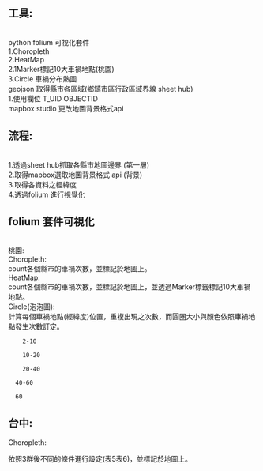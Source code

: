 <h2>工具:</h2><br>
python folium 可視化套件<br>
  1.Choropleth <br>
  2.HeatMap<br>
    2.1Marker標記10大車禍地點(桃園)<br>
    3.Circle 車禍分布熱圖<br>
geojson 取得縣市各區域(鄉鎮市區行政區域界線 sheet hub)<br>
  1.使用欄位 T_UID  OBJECTID<br>
mapbox studio 更改地圖背景格式api <br>

<h2>流程:</h2><br>
1.透過sheet hub抓取各縣市地圖邊界   (第一層)<br>
2.取得mapbox選取地圖背景格式 api   (背景)<br>
3.取得各資料之經緯度<br>
4.透過folium 進行視覺化<br>


<h2>folium 套件可視化</h2><br>
桃園:<br>
    Choropleth:<br>
      count各個縣市的車禍次數，並標記於地圖上。<br>
    HeatMap:<br>
      count各個縣市的車禍次數，並標記於地圖上，並透過Marker標籤標記10大車禍地點。<br>
    Circle(泡泡圖):<br>
      計算每個車禍地點(經緯度)位置，重複出現之次數，而圓圈大小與顏色依照車禍地點發生次數訂定。<br>
      
        2-10
        
        10-20
        
        20-40
      
      40-60
      
      60
  
  
<h2>台中:</h2>


Choropleth:

依照3群後不同的條件進行設定(表5表6)，並標記於地圖上。





